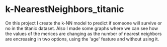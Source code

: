 # k-NearestNeighbors_titanic
On this project I create the k-NN model to predict if someone will survive or no in the titanic dataset.
Also I made some graphs where we can see how the values of the merices are changing as the number of nearest neighbors are
encreasing in two options, using the 'age' feature and without using it.
